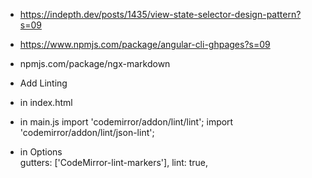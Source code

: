 
- https://indepth.dev/posts/1435/view-state-selector-design-pattern?s=09
- https://www.npmjs.com/package/angular-cli-ghpages?s=09

- npmjs.com/package/ngx-markdown



* Add Linting
- in index.html
<script src="https://unpkg.com/jsonlint@1.6.3/web/jsonlint.js"></script>
  
- in main.js
import 'codemirror/addon/lint/lint';
import 'codemirror/addon/lint/json-lint';

- in Options    
  gutters: ['CodeMirror-lint-markers'],
  lint: true,
